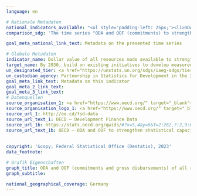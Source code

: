 ```yaml
---
language: en    

# Nationale Metadaten    
national_indicators_available: "<ul style='padding-left: 25px;'><li>ODA and OOF (commitments) to strengthen statistical capacity</li> <li> ODA and OOF (gross disbursements) to strengthen statistical capacity</li></ul>"    
comparison_sdg: 'The time series "ODA and OOF (commitments) to strengthen statistical capacity" is partly compliant with the global metadata. The time series "ODA and OOF (gross disbursements) to strengthen statistical capacity" provides additional information.'    

goal_meta_national_link_text: Metadata on the presented time series    

# Globale Metadaten    
indicator_name: Dollar value of all resources made available to strengthen statistical capacity in developing countries    
target_name: By 2030, build on existing initiatives to develop measurements of progress on sustainable development that complement gross domestic product, and support statistical capacity-building in developing countries    
un_designated_tier: <a href="https://unstats.un.org/sdgs/iaeg-sdgs/tier-classification/" title="Click here for more information on the UN tier classification."  target="_blank">Tier I</a>    
un_custodian_agency: Partnership in Statistics for Development in the 21st Century (PARIS21)    
goal_meta_link_text: Metadata on this indicator    
goal_meta_2_link_text:     
goal_meta_3_link_text:         
# Datenquellen
source_organisation_1: <a href="https://www.oecd.org/" target="_blank"> Organisation for Economic Co-operation and Development (OECD) </a>
source_organisation_logo_1: <a href="https://www.oecd.org/" target="_blank"><img src="https://g205sdgs.github.io/sdg-indicators/public/OrgImgEn/oecd.png" alt="Logo oecd" style="height:60px; width:148px"/></a>
source_url_1: http://oe.cd/fsd-data
source_url_text_1: OECD – Development Finance Data
source_url_1b: https://stats.oecd.org/qwids/#?x=5,4&y=6&f=2:262,7:2,9:85,3:73,8:85,1:10&q=2:262+7:2+9:85+3:73+8:85+1:10+5:3,4+4:1,2+6:2010,2011,2012,2013,2014,2015,2016,2017,2018,2019,2020,2021
source_url_text_1b: OECD – ODA and OOF to strengthen statistical capacity
    
    
copyright: '&copy; Federal Statistical Office (Destatis), 2023'    
data_footnote:     

# Grafik Eigenschaften    
graph_title: ODA and OOF (commitments and gross disbursements) of all resources made available to strengthen statistical capacity
graph_subtitle:     

national_geographical_coverage: Germany    
---
```


<span></span>